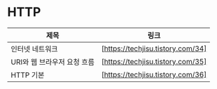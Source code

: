 # HTTP



| 제목  |링크 |
| ------ | ------ |
| 인터넷 네트워크| [https://techjisu.tistory.com/34] |
| URI와 웹 브라우저 요청 흐름 | [https://techjisu.tistory.com/35] |
| HTTP 기본 | [https://techjisu.tistory.com/36] |
